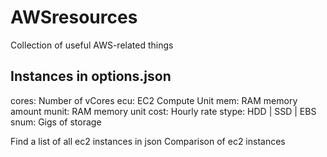 # AWSresources
Collection of useful AWS-related things

## Instances in options.json

cores: Number of vCores
ecu: EC2 Compute Unit
mem: RAM memory amount
munit: RAM memory unit
cost: Hourly rate
stype: HDD | SSD | EBS
snum: Gigs of storage

Find a list of all ec2 instances in json
Comparison of ec2 instances
